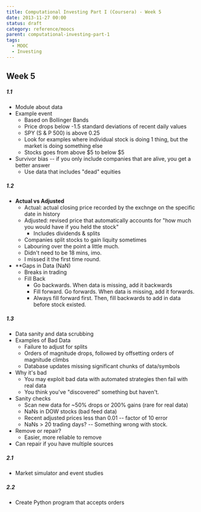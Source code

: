 ```yaml
---
title: Computational Investing Part I (Coursera) - Week 5
date: 2013-11-27 00:00
status: draft
category: reference/moocs
parent: computational-investing-part-1
tags:
  - MOOC
  - Investing
---
```


## Week 5

##### 1.1

* Module about data
* Example event
	* Based on Bollinger Bands
	* Price drops below -1.5 standard deviations of recent daily values
	* SPY (S & P 500) is above 0.25 
	* Look for examples where individual stock is doing 1 thing, but the market is doing something else
	* Stocks goes from above $5 to below $5
* Survivor bias -- if you only include companies that are alive, you get a better answer
	* Use data that includes "dead" equities

##### 1.2

* **Actual vs Adjusted**
	* Actual: actual closing price recorded by the exchnge on the specific date in history
	* Adjusted: revised price that automatically accounts for "how much you would have if you held the stock"
		* Includes dividends & splits
	* Companies split stocks to gain liquity sometimes
	* Labouring over the point a little much.
	* Didn't need to be 18 mins, imo.
	* I missed it the first time round.
* **Gaps in Data (NaN)
	* Breaks in trading
	* Fill Back
		* Go backwards. When data is missing, add it backwards
		* Fill forward. Go forwards. When data is missing, add it forwards.
		* Always fill forward first. Then, fill backwards to add in data before stock existed.


##### 1.3

* Data sanity and data scrubbing
* Examples of Bad Data
	* Failure to adjust for splits
	* Orders of magnitude drops, followed by offsetting orders of magnitude climbs
	* Database updates missing significant chunks of data/symbols 
* Why it's bad
	* You may exploit bad data with automated strategies then fail with real data
	* You think you've "discovered" something but haven't.
* Sanity checks
	* Scan new data for ~50% drops or 200% gains (rare for real data)
	* NaNs in DOW stocks (bad feed data)
	* Recent adjusted prices less than 0.01 -- factor of 10 error
	* NaNs > 20 trading days? -- Something wrong with stock.
* Remove or repair?
	* Easier, more reliable to remove
* Can repair if you have multiple sources


##### 2.1

* Market simulator and event studies

##### 2.2

* Create Python program that accepts orders


